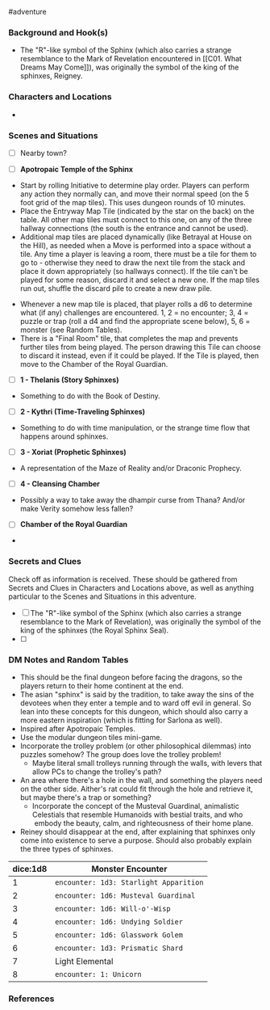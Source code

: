  #adventure 

### Background and Hook(s)

* The "R"-like symbol of the Sphinx (which also carries a strange resemblance to the Mark of Revelation encountered in [[C01. What Dreams May Come]]), was originally the symbol of the king of the sphinxes, Reigney.

### Characters and Locations

* 

### Scenes and Situations

 - [ ]  Nearby town?



 - [ ]  **Apotropaic Temple of the Sphinx**

* Start by rolling Initiative to determine play order. Players can perform any action they normally can, and move their normal speed (on the 5 foot grid of the map tiles). This uses dungeon rounds of 10 minutes.
* Place the Entryway Map Tile (indicated by the star on the back) on the table. All other map tiles must connect to this one, on any of the three hallway connections (the south is the entrance and cannot be used).
* Additional map tiles are placed dynamically (like Betrayal at House on the Hill), as needed when a Move is performed into a space without a tile. Any time a player is leaving a room, there must be a tile for them to go to - otherwise they need to draw the next tile from the stack and place it down appropriately (so hallways connect). If the tile can't be played for some reason, discard it and select a new one. If the map tiles run out, shuffle the discard pile to create a new draw pile.
- Whenever a new map tile is placed, that player rolls a d6 to determine what (if any) challenges are encountered. 1, 2 = no encounter; 3, 4 = puzzle or trap (roll a d4 and find the appropriate scene below), 5, 6 = monster (see Random Tables).
- There is a "Final Room" tile, that completes the map and prevents further tiles from being played. The person drawing this Tile can choose to discard it instead, even if it could be played. If the Tile is played, then move to the Chamber of the Royal Guardian.

 - [ ]  **1 - Thelanis (Story Sphinxes)**

* Something to do with the Book of Destiny. 

 - [ ]  **2 - Kythri (Time-Traveling Sphinxes)**

* Something to do with time manipulation, or the strange time flow that happens around sphinxes.

 - [ ]  **3 - Xoriat (Prophetic Sphinxes)**

* A representation of the Maze of Reality and/or Draconic Prophecy.

 - [ ]  **4 - Cleansing Chamber**

* Possibly a way to take away the dhampir curse from Thana? And/or make Verity somehow less fallen?

 - [ ]  **Chamber of the Royal Guardian**

* 

### Secrets and Clues
Check off as information is received. These should be gathered from Secrets and Clues in Characters and Locations above, as well as anything particular to the Scenes and Situations in this adventure.

 - [ ]  The "R"-like symbol of the Sphinx (which also carries a strange resemblance to the Mark of Revelation), was originally the symbol of the king of the sphinxes (the Royal Sphinx Seal).
 - [ ]  

### DM Notes and Random Tables

* This should be the final dungeon before facing the dragons, so the players return to their home continent at the end.
* The asian "sphinx" is said by the tradition, to take away the sins of the devotees when they enter a temple and to ward off evil in general. So lean into these concepts for this dungeon, which should also carry a more eastern inspiration (which is fitting for Sarlona as well).
* Inspired after Apotropaic Temples.
* Use the modular dungeon tiles mini-game.
* Incorporate the trolley problem (or other philosophical dilemmas) into puzzles somehow? The group does love the trolley problem!
	* Maybe literal small trolleys running through the walls, with levers that allow PCs to change the trolley's path?
* An area where there's a hole in the wall, and something the players need on the other side. Aither's rat could fit through the hole and retrieve it, but maybe there's a trap or something?
	* Incorporate the concept of the Musteval Guardinal, animalistic Celestials that resemble Humanoids with bestial traits, and who  embody the beauty, calm, and righteousness of their home plane.
* Reiney should disappear at the end, after explaining that sphinxes only come into existence to serve a purpose. Should also probably explain the three types of sphinxes.

| dice:1d8 | Monster Encounter                      |
| -------- | -------------------------------------- |
| 1        | `encounter: 1d3: Starlight Apparition` |
| 2        | `encounter: 1d6: Musteval Guardinal`   |
| 3        | `encounter: 1d6: Will-o'-Wisp`         |
| 4        | `encounter: 1d6: Undying Soldier`      |
| 5        | `encounter: 1d6: Glasswork Golem`      |
| 6        | `encounter: 1d3: Prismatic Shard`      |
| 7        | Light Elemental                        |
| 8        | `encounter: 1: Unicorn`                |

### References

